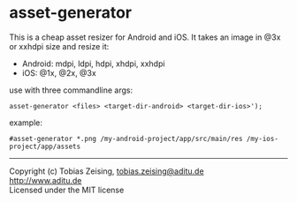 asset-generator
===============

This is a cheap asset resizer for Android and iOS. It takes an image in @3x or xxhdpi size and resize it:
* Android: mdpi, ldpi, hdpi, xhdpi, xxhdpi
* iOS: @1x, @2x, @3x

use with three commandline args:
```
asset-generator <files> <target-dir-android> <target-dir-ios>');
```

example:
```
#asset-generator *.png /my-android-project/app/src/main/res /my-ios-project/app/assets
```

---
Copyright (c) Tobias Zeising, tobias.zeising@aditu.de  
http://www.aditu.de  
Licensed under the MIT license 